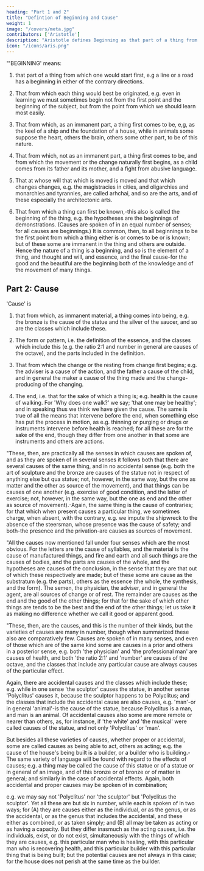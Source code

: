 ```yaml
---
heading: "Part 1 and 2"
title: "Defintion of Beginning and Cause"
weight: 1
image: "/covers/meta.jpg"
contributors: ['Aristotle']
description: "Aristotle defines Beginning as that part of a thing from which one would start first"
icon: "/icons/aris.png"
---
```



"'BEGINNING' means:

1. that part of a thing from which one would start first, e.g a line or a road has a beginning in either of the contrary directions.

2. That from which each thing would best be originated, e.g. even in learning we must sometimes begin not from the first point and the beginning of the subject, but from the point from which we should learn most easily. 

3. That from which, as an immanent part, a thing first comes to be, e,g, as the keel of a ship and the foundation of a house, while in animals some suppose the heart, others the brain, others some other part, to be of this nature. 

4. That from which, not as an immanent part, a thing first comes to be, and from which the movement or the change naturally first begins, as a child comes from its father and its mother, and a fight from abusive language. 

5. That at whose will that which is moved is moved and that which changes changes, e.g. the magistracies in cities, and oligarchies and monarchies and tyrannies, are called arhchai, and so are the arts, and of these especially the architectonic arts. 

6. That from which a thing can first be known,-this also is called the beginning of the thing, e.g. the hypotheses are the beginnings of demonstrations. (Causes are spoken of in an equal number of senses; for all causes are beginnings.) It is common, then, to all beginnings to be the first point from which a thing either is or comes to be or is known; but of these some are immanent in the thing and others are outside. Hence the nature of a thing is a beginning, and so is the element of a thing, and thought and will, and essence, and the final cause-for the good and the beautiful are the beginning both of the knowledge and of the movement of many things.


## Part 2: Cause

'Cause' is

1. that from which, as immanent material, a thing comes into being, e.g. the bronze is the cause of the statue and the silver of the saucer, and so are the classes which include these. 

2. The form or pattern, i.e. the definition of the essence, and the classes which include this (e.g. the ratio 2:1 and number in general are causes of the octave), and the parts included in the definition. 

3. That from which the change or the resting from change first begins; e.g. the adviser is a cause of the action, and the father a cause of the child, and in general the maker a cause of the thing made and the change-producing of the changing. 

4. The end, i.e. that for the sake of which a thing is; e.g. health is the cause of walking. For 'Why does one walk?' we say; 'that one may be healthy'; and in speaking thus we think we have given the cause. The same is true of all the means that intervene before the end, when something else has put the process in motion, as e.g. thinning or purging or drugs or instruments intervene before health is reached; for all these are for the sake of the end, though they differ from one another in that some are instruments and others are actions.

"These, then, are practically all the senses in which causes are spoken of, and as they are spoken of in several senses it follows both that there are several causes of the same thing, and in no accidental sense (e.g. both the art of sculpture and the bronze are causes of the statue not in respect of anything else but qua statue; not, however, in the same way, but the one as matter and the other as source of the movement), and that things can be causes of one another (e.g. exercise of good condition, and the latter of exercise; not, however, in the same way, but the one as end and the other as source of movement).-Again, the same thing is the cause of contraries; for that which when present causes a particular thing, we sometimes charge, when absent, with the contrary, e.g. we impute the shipwreck to the absence of the steersman, whose presence was the cause of safety; and both-the presence and the privation-are causes as sources of movement.

"All the causes now mentioned fall under four senses which are the most obvious. For the letters are the cause of syllables, and the material is the cause of manufactured things, and fire and earth and all such things are the causes of bodies, and the parts are causes of the whole, and the hypotheses are causes of the conclusion, in the sense that they are that out of which these respectively are made; but of these some are cause as the substratum (e.g. the parts), others as the essence (the whole, the synthesis, and the form). The semen, the physician, the adviser, and in general the agent, are all sources of change or of rest. The remainder are causes as the end and the good of the other things; for that for the sake of which other things are tends to be the best and the end of the other things; let us take it as making no difference whether we call it good or apparent good.

"These, then, are the causes, and this is the number of their kinds, but the varieties of causes are many in number, though when summarized these also are comparatively few. Causes are spoken of in many senses, and even of those which are of the same kind some are causes in a prior and others in a posterior sense, e.g. both 'the physician' and 'the professional man' are causes of health, and both 'the ratio 2:1' and 'number' are causes of the octave, and the classes that include any particular cause are always causes of the particular effect. 

Again, there are accidental causes and the classes which include these; e.g. while in one sense 'the sculptor' causes the statue, in another sense 'Polyclitus' causes it, because the sculptor happens to be Polyclitus; and the classes that include the accidental cause are also causes, e.g. 'man'-or in general 'animal'-is the cause of the statue, because Polyclitus is a man, and man is an animal. Of accidental causes also some are more remote or nearer than others, as, for instance, if 'the white' and 'the musical' were called causes of the statue, and not only 'Polyclitus' or 'man'. 

But besides all these varieties of causes, whether proper or accidental, some are called causes as being able to act, others as acting; e.g. the cause of the house's being built is a builder, or a builder who is building.-The same variety of language will be found with regard to the effects of causes; e.g. a thing may be called the cause of this statue or of a statue or in general of an image, and of this bronze or of bronze or of matter in general; and similarly in the case of accidental effects. Again, both accidental and proper causes may be spoken of in combination; 

e.g. we may say not 'Polyclitus' nor 'the sculptor' but 'Polyclitus the sculptor'. Yet all these are but six in number, while each is spoken of in two ways; for (A) they are causes either as the individual, or as the genus, or as the accidental, or as the genus that includes the accidental, and these either as combined, or as taken simply; and (B) all may be taken as acting or as having a capacity. But they differ inasmuch as the acting causes, i.e. the individuals, exist, or do not exist, simultaneously with the things of which they are causes, e.g. this particular man who is healing, with this particular man who is recovering health, and this particular builder with this particular thing that is being built; but the potential causes are not always in this case; for the house does not perish at the same time as the builder.

